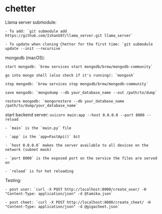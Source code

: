 # chetter

Llama server submodule:
    
    - To add: `git submodule add https://github.com/IshanG97/llama_server.git llama_server`
    
    - To update when cloning Chetter for the first time: `git submodule update --init --recursive`

mongodb (macOS):
    
    start mongodb: `brew services start mongodb/brew/mongodb-community`
    
    go into mongo shell (also check if it's running): `mongosh`
    
    stop mongodb: `brew services stop mongodb/brew/mongodb-community`
    
    save mongodb: `mongodump --db your_database_name --out /path/to/dump`
    
    restore mongodb: `mongorestore --db your_database_name /path/to/dump/your_database_name`

start backend server: `uvicorn main:app --host 0.0.0.0 --port 8000 --reload`
    
    - `main` is the `main.py` file
    
    - `app` is the `app=FastApi()` bit
    
    - `host 0.0.0.0` makes the server available to all devices on the network (subnet mask)
    
    - `port 8000` is the exposed port on the service the files are served on
    
    - `reload` is for hot reloading

Testing:
    
    - post user: `curl -X POST http://localhost:8000/create_user/ -H "Content-Type: application/json" -d @tamika.json`
    
    - post cheet: `curl -X POST http://localhost:8000/create_cheet/ -H "Content-Type: application/json" -d @gigacheet.json`
